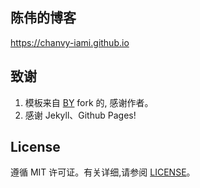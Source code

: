 
## 陈伟的博客
https://chanvy-iami.github.io

## 致谢

1. 模板来自 [BY](https://github.com/qiubaiying/qiubaiying.github.io) fork 的, 感谢作者。 
2. 感谢 Jekyll、Github Pages!

## License

遵循 MIT 许可证。有关详细,请参阅 [LICENSE](https://github.com/qiubaiying/qiubaiying.github.io/blob/master/LICENSE)。

